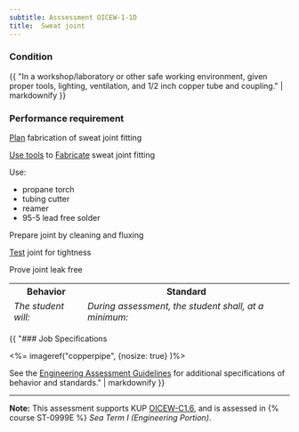 ```yaml
---
subtitle: Asssessment OICEW-1-1D
title:  Sweat joint
---
```




### Condition

{{ "In a workshop/laboratory or other safe working environment, given proper tools, lighting, ventilation, and 1/2 inch copper tube and coupling." | markdownify }}

### Performance requirement 

<table width='100%' class='Guidelines'>
 <thead>
 <tr>
     <th class='thirty'>Behavior</th>
     <th class='seventy'>Standard</th>
 </tr>
 <tr>
     <td><em>The student will:</em></td>
     <td><em>During assessment, the student shall, at a minimum:</em></td>
 </tr>
 </thead>
 <tbody>


<!--rowstart-->

[Plan](guidelines#plan) fabrication of sweat joint fitting

<!--cellbreak-->



<!--rowend-->


<!--rowstart-->

[Use tools](guidelines#usetools) to [Fabricate](guidelines#fabricate) sweat joint fitting

<!--cellbreak-->

Use:

  * propane torch
  * tubing cutter
  * reamer
  * 95-5 lead free solder

Prepare joint by cleaning and fluxing

<!--rowend-->


<!--rowstart-->

[Test](guidelines#evaluateinspecttest) joint for tightness

<!--cellbreak-->

Prove joint leak free

<!--rowend-->


 </tbody>
 </table>

{{ "### Job Specifications

<%= imageref("copperpipe", {nosize: true} )%>

See the [Engineering Assessment Guidelines](guidelines) for additional specifications of behavior and standards." | markdownify }}


*****

**Note:** This assessment supports KUP [OICEW-C1.6]({{site.baseurl}}/tables/31.html#OICEW-C1.6), and is assessed in  {% course  ST-0999E %}  *Sea Term I (Engineering Portion)*. 

